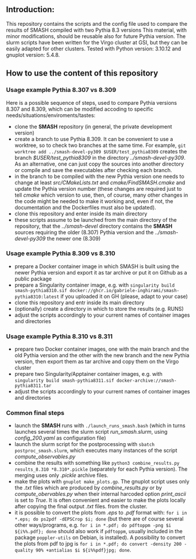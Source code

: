 ## Introduction:

This repository contains the scripts and the config file used to compare the results of SMASH compiled with two Pythia 8.3 versions
This material, with minor modifications, should be reusable also for future Pythia version.
The slurm scripts have been written for the Virgo cluster at GSI, but they can be easily adapted for other clusters.
Tested with Python version: 3.10.12 and gnuplot version: 5.4.8.

## How to use the content of this repository

### Usage example Pythia 8.307 vs 8.309 
Here is a possible sequence of steps, used to compare Pythia versions 8.307 and 8.309, which can be modified accoding to specific needs/situations/enviroments/tastes:
- clone the **SMASH** repository (in general, the private development version)
- create a branch to use Pythia 8.309. It can be convenient to use a worktree, so to check two branches at the same time. For example, `git worktree add ../smash-devel-py309 $USER/test_pythia8309` creates the branch _$USER/test_pythia8309_ in the directory _../smash-devel-py309_. As an alternative, one can just copy the sources into another directory or compile and save the executables after checking each branch.
- in the branch to be compiled with the new Pythia version one needs to change at least _src/CMakeLists.txt_ and _cmake/FindSMASH.cmake_ and update the Pythia version number (these changes are required just to tell _cmake_ which version to use, then, of course, many other changes in the code might be needed to make it working and, even if not, the documentation and the Dockerfiles must also be updated).
- clone this repository and enter inside its main directory
- these scripts assume to be launched from the main directory of the repository, that the _../smash-devel_ directory contains the **SMASH** sources requiring the older (8.307) Pythia version and the _../smash-devel-py309_ the newer one (8.309)

### Usage example Pythia 8.309 vs 8.310
- prepare a Docker container image in which SMASH is built using the newer Pythia version and export it as tar archive or put it on Github as a public package
- prepare a Singularity container image, e.g. with `singularity build smash-pythia8310.sif docker://ghcr.io/gabriele-inghirami/smash-pythia8310:latest` if you uploaded it on GH (please, adapt to your case)
- clone this repository and entr inside its main directory
- (optionally) create a directory in which to store the results (e.g. RUNS)
- adjust the scripts accordingly to your current names of container images and directories

### Usage example Pythia 8.310 vs 8.311
- prepare two Docker container images, one with the main branch and the old Pythia version and the other with the new branch and the new Pythia version, then export them as tar archive and copy them on the Virgo cluster
- prepare two Singularity/Apptainer container images, e.g. with `singularity build smash-pythia8311.sif docker-archive://smash-pythia8311.tar`
- adjust the scripts accordingly to your current names of container images and directories

### Common final steps
- launch the **SMASH** runs with `./launch_runs_smash.bash` (which in turns launches several times the slurm script _run_smash.slurm_, using _config_200.yaml_ as configuration file)
- launch the slurm script for the postprocessing with `sbatch postproc_smash.slurm`, which executes many instances of the script _compute_observables.py_
- combine the results with something like `python3 combine_results.py results_8.310 *8.310*.pickle` (separately for each Pythia version). The merging uses only _.pickle_ archive files.
- make the plots with `gnuplot make_plots.gp`. The gnuplot script uses only the _.txt_ files which are produced by _combine_results.py_ or by _compute_obervables.py_ when their internal harcoded option _print_ascii_ is set to _True_. It is often convenient and easier to make the plots locally after copying the final output _.txt_ files. from the cluster.
- it is possible to convert the plots from _.eps_ to _.pdf_ format with: `for i in *.eps; do ps2pdf -dEPSCrop $i; done` (but there are of course several other ways/programs, e.g. `for i in *.pdf; do pdftoppm -png $i ${i%%.pdf}; done` should also work if `pdftoppm`, usually included in the package `poppler-utils` on Debian, is installed). A possibility to convert the plots from pdf to jpg is `for i in *.pdf; do convert -density 200 -quality 90% +antialias $i ${i%%pdf}jpg; done`. 
